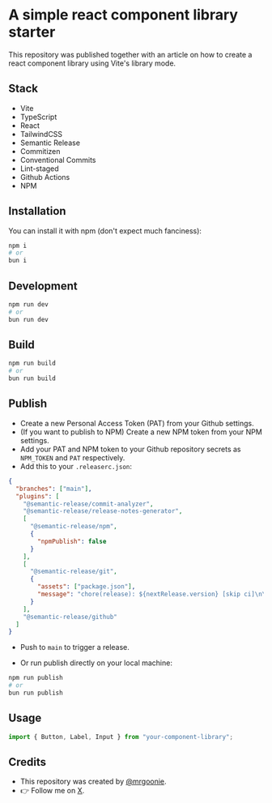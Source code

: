 # A simple react component library starter

This repository was published together with an article on how to create a react component library using Vite's library mode.

## Stack

- Vite
- TypeScript
- React
- TailwindCSS
- Semantic Release
- Commitizen
- Conventional Commits
- Lint-staged
- Github Actions
- NPM

## Installation

You can install it with npm (don't expect much fanciness):

```bash
npm i
# or
bun i
```

## Development

```bash
npm run dev
# or
bun run dev
```

## Build

```bash
npm run build
# or
bun run build
```

## Publish

- Create a new Personal Access Token (PAT) from your Github settings.
- (If you want to publish to NPM) Create a new NPM token from your NPM settings.
- Add your PAT and NPM token to your Github repository secrets as `NPM_TOKEN` and `PAT` respectively.
- Add this to your `.releaserc.json`:

```json
{
  "branches": ["main"],
  "plugins": [
    "@semantic-release/commit-analyzer",
    "@semantic-release/release-notes-generator",
    [
      "@semantic-release/npm",
      {
        "npmPublish": false
      }
    ],
    [
      "@semantic-release/git",
      {
        "assets": ["package.json"],
        "message": "chore(release): ${nextRelease.version} [skip ci]\n\n${nextRelease.notes}"
      }
    ],
    "@semantic-release/github"
  ]
}
```

- Push to `main` to trigger a release.

- Or run publish directly on your local machine:

```bash
npm run publish
# or
bun run publish
```

## Usage

```javascript
import { Button, Label, Input } from "your-component-library";
```

## Credits

- This repository was created by [@mrgoonie](https://github.com/mrgoonie).
- 👉 Follow me on [X](https://x.com/goon_nguyen).

